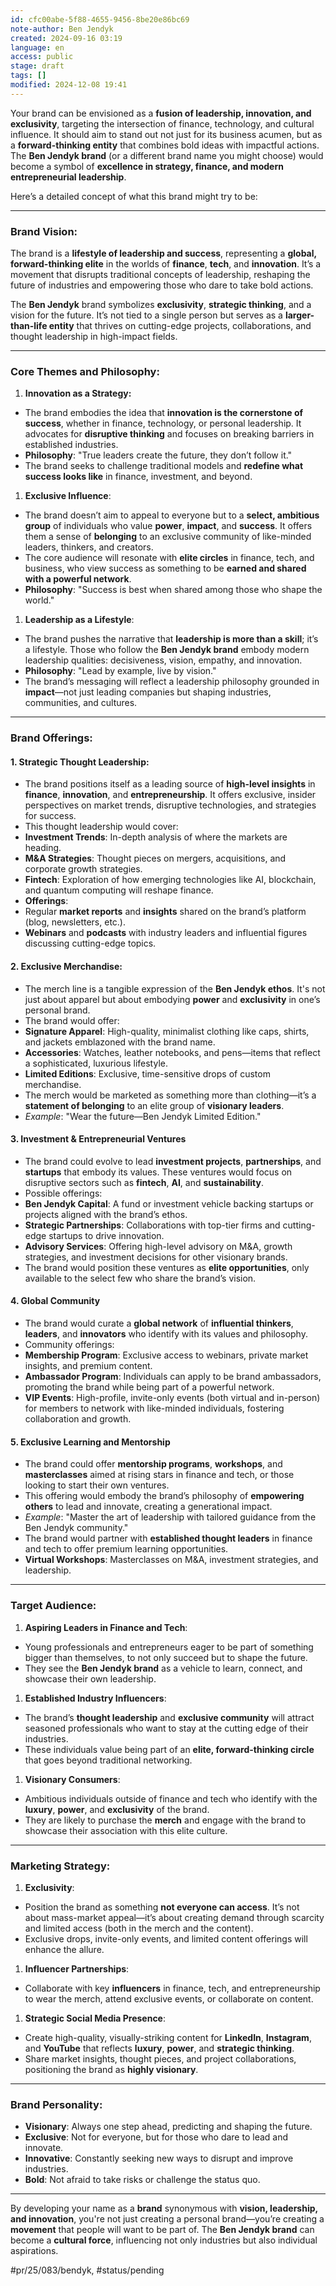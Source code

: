 ```yaml
---
id: cfc00abe-5f88-4655-9456-8be20e86bc69
note-author: Ben Jendyk
created: 2024-09-16 03:19
language: en
access: public
stage: draft
tags: []
modified: 2024-12-08 19:41
---
```


Your brand can be envisioned as a **fusion of leadership, innovation, and exclusivity**, targeting the intersection of finance, technology, and cultural influence. It should aim to stand out not just for its business acumen, but as a **forward-thinking entity** that combines bold ideas with impactful actions. The **Ben Jendyk brand** (or a different brand name you might choose) would become a symbol of **excellence in strategy, finance, and modern entrepreneurial leadership**.

Here’s a detailed concept of what this brand might try to be:

---

### **Brand Vision:**

The brand is a **lifestyle of leadership and success**, representing a **global, forward-thinking elite** in the worlds of **finance**, **tech**, and **innovation**. It’s a movement that disrupts traditional concepts of leadership, reshaping the future of industries and empowering those who dare to take bold actions.

The **Ben Jendyk** brand symbolizes **exclusivity**, **strategic thinking**, and a vision for the future. It’s not tied to a single person but serves as a **larger-than-life entity** that thrives on cutting-edge projects, collaborations, and thought leadership in high-impact fields.

---

### **Core Themes and Philosophy:**

1. **Innovation as a Strategy:**
- The brand embodies the idea that **innovation is the cornerstone of success**, whether in finance, technology, or personal leadership. It advocates for **disruptive thinking** and focuses on breaking barriers in established industries.
- **Philosophy**: "True leaders create the future, they don’t follow it."
- The brand seeks to challenge traditional models and **redefine what success looks like** in finance, investment, and beyond.

1. **Exclusive Influence**:
- The brand doesn’t aim to appeal to everyone but to a **select, ambitious group** of individuals who value **power**, **impact**, and **success**. It offers them a sense of **belonging** to an exclusive community of like-minded leaders, thinkers, and creators.
- The core audience will resonate with **elite circles** in finance, tech, and business, who view success as something to be **earned and shared with a powerful network**.
- **Philosophy**: "Success is best when shared among those who shape the world."

1. **Leadership as a Lifestyle**:
- The brand pushes the narrative that **leadership is more than a skill**; it’s a lifestyle. Those who follow the **Ben Jendyk brand** embody modern leadership qualities: decisiveness, vision, empathy, and innovation.
- **Philosophy**: "Lead by example, live by vision."
- The brand’s messaging will reflect a leadership philosophy grounded in **impact**—not just leading companies but shaping industries, communities, and cultures.

---

### **Brand Offerings:**

#### 1. **Strategic Thought Leadership:**

- The brand positions itself as a leading source of **high-level insights** in **finance**, **innovation**, and **entrepreneurship**. It offers exclusive, insider perspectives on market trends, disruptive technologies, and strategies for success.
- This thought leadership would cover:
- **Investment Trends**: In-depth analysis of where the markets are heading.
- **M&A Strategies**: Thought pieces on mergers, acquisitions, and corporate growth strategies.
- **Fintech**: Exploration of how emerging technologies like AI, blockchain, and quantum computing will reshape finance.
- **Offerings**:  
- Regular **market reports** and **insights** shared on the brand’s platform (blog, newsletters, etc.).
- **Webinars** and **podcasts** with industry leaders and influential figures discussing cutting-edge topics.

#### 2. **Exclusive Merchandise:**

- The merch line is a tangible expression of the **Ben Jendyk ethos**. It's not just about apparel but about embodying **power** and **exclusivity** in one’s personal brand.
- The brand would offer:
- **Signature Apparel**: High-quality, minimalist clothing like caps, shirts, and jackets emblazoned with the brand name.  
- **Accessories**: Watches, leather notebooks, and pens—items that reflect a sophisticated, luxurious lifestyle.
- **Limited Editions**: Exclusive, time-sensitive drops of custom merchandise.
- The merch would be marketed as something more than clothing—it’s a **statement of belonging** to an elite group of **visionary leaders**.
- *Example*: "Wear the future—Ben Jendyk Limited Edition."

#### 3. **Investment & Entrepreneurial Ventures**

- The brand could evolve to lead **investment projects**, **partnerships**, and **startups** that embody its values. These ventures would focus on disruptive sectors such as **fintech**, **AI**, and **sustainability**.
- Possible offerings:
- **Ben Jendyk Capital**: A fund or investment vehicle backing startups or projects aligned with the brand’s ethos.
- **Strategic Partnerships**: Collaborations with top-tier firms and cutting-edge startups to drive innovation.
- **Advisory Services**: Offering high-level advisory on M&A, growth strategies, and investment decisions for other visionary brands.
- The brand would position these ventures as **elite opportunities**, only available to the select few who share the brand’s vision.

#### 4. **Global Community**

- The brand would curate a **global network** of **influential thinkers**, **leaders**, and **innovators** who identify with its values and philosophy.
- Community offerings:
- **Membership Program**: Exclusive access to webinars, private market insights, and premium content.
- **Ambassador Program**: Individuals can apply to be brand ambassadors, promoting the brand while being part of a powerful network.
- **VIP Events**: High-profile, invite-only events (both virtual and in-person) for members to network with like-minded individuals, fostering collaboration and growth.

#### 5. **Exclusive Learning and Mentorship**

- The brand could offer **mentorship programs**, **workshops**, and **masterclasses** aimed at rising stars in finance and tech, or those looking to start their own ventures.
- This offering would embody the brand’s philosophy of **empowering others** to lead and innovate, creating a generational impact.
- *Example*: "Master the art of leadership with tailored guidance from the Ben Jendyk community."
- The brand would partner with **established thought leaders** in finance and tech to offer premium learning opportunities.
- **Virtual Workshops**: Masterclasses on M&A, investment strategies, and leadership.

---

### **Target Audience:**

1. **Aspiring Leaders in Finance and Tech**:
- Young professionals and entrepreneurs eager to be part of something bigger than themselves, to not only succeed but to shape the future.
- They see the **Ben Jendyk brand** as a vehicle to learn, connect, and showcase their own leadership.

1. **Established Industry Influencers**:
- The brand’s **thought leadership** and **exclusive community** will attract seasoned professionals who want to stay at the cutting edge of their industries.
- These individuals value being part of an **elite, forward-thinking circle** that goes beyond traditional networking.

1. **Visionary Consumers**:
- Ambitious individuals outside of finance and tech who identify with the **luxury**, **power**, and **exclusivity** of the brand.
- They are likely to purchase the **merch** and engage with the brand to showcase their association with this elite culture.

---

### **Marketing Strategy:**

1. **Exclusivity**:
- Position the brand as something **not everyone can access**. It’s not about mass-market appeal—it’s about creating demand through scarcity and limited access (both in the merch and the content).
- Exclusive drops, invite-only events, and limited content offerings will enhance the allure.

1. **Influencer Partnerships**:
- Collaborate with key **influencers** in finance, tech, and entrepreneurship to wear the merch, attend exclusive events, or collaborate on content.

1. **Strategic Social Media Presence**:
- Create high-quality, visually-striking content for **LinkedIn**, **Instagram**, and **YouTube** that reflects **luxury**, **power**, and **strategic thinking**.
- Share market insights, thought pieces, and project collaborations, positioning the brand as **highly visionary**.

---

### **Brand Personality:**

- **Visionary**: Always one step ahead, predicting and shaping the future.
- **Exclusive**: Not for everyone, but for those who dare to lead and innovate.
- **Innovative**: Constantly seeking new ways to disrupt and improve industries.
- **Bold**: Not afraid to take risks or challenge the status quo.

---

By developing your name as a **brand** synonymous with **vision, leadership, and innovation**, you're not just creating a personal brand—you’re creating a **movement** that people will want to be part of. The **Ben Jendyk brand** can become a **cultural force**, influencing not only industries but also individual aspirations.


#pr/25/083/bendyk, #status/pending